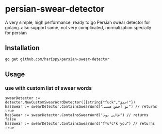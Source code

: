 # persian-swear-detector

A very simple, high performance, ready to go Persian swear detector for golang.
also support some, not very complicated, normalization specially for persian

## Installation

```bash
go get github.com/harispy/persian-swear-detector
```


## Usage

### use with custom list of swear words
```golang
swearDetector := detector.NewCustomSwearWordDetector([]string{"fuck","احمق"})
hasSwear := swearDetector.ContainsSwearWord("تو احمق هستی") // returns true
hasSwear := swearDetector.ContainsSwearWord("عالی بود") // returns false
hasSwear := swearDetector.ContainsSwearWord("f*u*c*k you") // returns true
```
